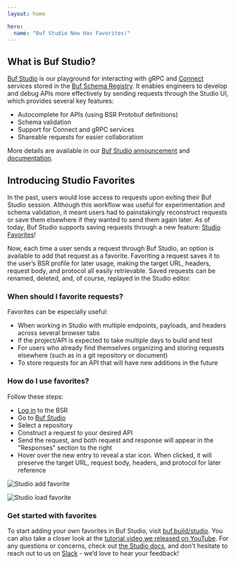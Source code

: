 ```yaml
---
layout: home

hero:
  name: "Buf Studio Now Has Favorites!"
---
```


## What is Buf Studio?

[Buf Studio](https://buf.build/studio) is our playground for interacting with gRPC and [Connect](https://connectrpc.com/) services stored in the [Buf Schema Registry](https://buf.build/product/bsr). It enables engineers to develop and debug APIs more effectively by sending requests through the Studio UI, which provides several key features:

- Autocomplete for APIs (using BSR Protobuf definitions)
- Schema validation
- Support for Connect and gRPC services
- Shareable requests for easier collaboration

More details are available in our [Buf Studio announcement](/blog/buf-studio/index.md) and [documentation](/docs/bsr/studio/index.md).

## Introducing Studio Favorites

In the past, users would lose access to requests upon exiting their Buf Studio session. Although this workflow was useful for experimentation and schema validation, it meant users had to painstakingly reconstruct requests or save them elsewhere if they wanted to send them again later. As of today, Buf Studio supports saving requests through a new feature: [Studio Favorites](/docs/bsr/studio/index.md#saving-requests)!

Now, each time a user sends a request through Buf Studio, an option is available to add that request as a favorite. Favoriting a request saves it to the user’s BSR profile for later usage, making the target URL, headers, request body, and protocol all easily retrievable. Saved requests can be renamed, deleted, and, of course, replayed in the Studio editor.

### When should I favorite requests?

Favorites can be especially useful:

- When working in Studio with multiple endpoints, payloads, and headers across several browser tabs
- If the project/API is expected to take multiple days to build and test
- For users who already find themselves organizing and storing requests elsewhere (such as in a git repository or document)
- To store requests for an API that will have new additions in the future

### How do I use favorites?

Follow these steps:

- [Log in](https://buf.build/login) to the BSR
- Go to [Buf Studio](https://buf.build/studio)
- Select a repository
- Construct a request to your desired API
- Send the request, and both request and response will appear in the "Responses" section to the right
- Hover over the new entry to reveal a star icon. When clicked, it will preserve the target URL, request body, headers, and protocol for later reference

![Studio add favorite](https://cdn.prod.website-files.com/6723e92f5d187330e4da8144/6747cfbe6ed4e228781cf326_studio-add-favorite-CXBTURXR.png)

![Studio load favorite](https://cdn.prod.website-files.com/6723e92f5d187330e4da8144/6747cfbe43a57d0936bcbb9f_studio-load-favorite-Y5JSZCFL.gif)

### Get started with favorites

To start adding your own favorites in Buf Studio, visit [buf.build/studio](https://buf.build/studio). You can also take a closer look at the [tutorial video we released on YouTube](https://youtu.be/qOFE6cM8ofA). For any questions or concerns, check out [the Studio docs](/docs/bsr/studio/index.md#saving-requests), and don't hesitate to reach out to us on [Slack](https://buf.build/b/slack) - we’d love to hear your feedback!

‍
